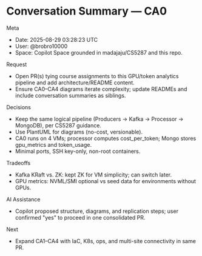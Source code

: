 # Conversation Summary — CA0

Meta
- Date: 2025-08-29 03:28:23 UTC
- User: @brobro10000
- Space: Copilot Space grounded in madajaju/CS5287 and this repo.

Request
- Open PR(s) tying course assignments to this GPU/token analytics pipeline and add architecture/README content.
- Ensure CA0–CA4 diagrams iterate complexity; update READMEs and include conversation summaries as siblings.

Decisions
- Keep the same logical pipeline (Producers → Kafka → Processor → MongoDB), per CS5287 guidance.
- Use PlantUML for diagrams (no-cost, versionable).
- CA0 runs on 4 VMs; processor computes cost_per_token; Mongo stores gpu_metrics and token_usage.
- Minimal ports, SSH key-only, non-root containers.

Tradeoffs
- Kafka KRaft vs. ZK: kept ZK for VM simplicity; can switch later.
- GPU metrics: NVML/SMI optional vs seed data for environments without GPUs.

AI Assistance
- Copilot proposed structure, diagrams, and replication steps; user confirmed "yes" to proceed in one consolidated PR.

Next
- Expand CA1–CA4 with IaC, K8s, ops, and multi-site connectivity in same PR.